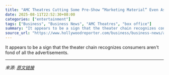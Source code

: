 ```yaml
---
title: "AMC Theatres Cutting Some Pre-Show “Marketing Material” Even As It Keeps Ad Deal In Place"
date: 2025-08-11T22:52:30+08:00
categories: ["entertainment"]
tags: ["Business", "Business News", "AMC Theatres", "box office"]
summary: "It appears to be a sign that the theater chain recognizes consumers aren't fond of all the advertisements."
source_url: "https://www.hollywoodreporter.com/business/business-news/amc-theatres-ad-pre-show-marketing-1236341883/"
---
```


It appears to be a sign that the theater chain recognizes consumers aren't fond of all the advertisements.

---

*来源: [原文链接](https://www.hollywoodreporter.com/business/business-news/amc-theatres-ad-pre-show-marketing-1236341883/)*
